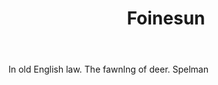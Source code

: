 ---
title: Foinesun
letter: F
permalink: "/definitions/bld-foinesun.html"
body: In old English law. The fawnlng of deer. Spelman
published_at: '2018-07-07'
source: Black's Law Dictionary 2nd Ed (1910)
layout: post
---